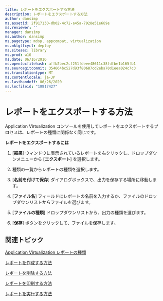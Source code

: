 ```yaml
---
title: レポートをエクスポートする方法
description: レポートをエクスポートする方法
author: dansimp
ms.assetid: 2f917130-db02-4c72-a45a-7928e51e689e
ms.reviewer: ''
manager: dansimp
ms.author: dansimp
ms.pagetype: mdop, appcompat, virtualization
ms.mktglfcycl: deploy
ms.sitesec: library
ms.prod: w10
ms.date: 06/16/2016
ms.openlocfilehash: affb2bec2cf251fdeee48611c38fdfbe1b165fb1
ms.sourcegitcommit: 354664bc527d93f80687cd2eba70d1eea024c7c3
ms.translationtype: MT
ms.contentlocale: ja-JP
ms.lasthandoff: 06/26/2020
ms.locfileid: "10817427"
---
```

# レポートをエクスポートする方法


Application Virtualization コンソールを使用してレポートをエクスポートするプロセスは、レポートの種類に関係なく同じです。

**レポートをエクスポートするには**

1.  [**結果**] ウィンドウに表示されているレポートを右クリックし、ドロップダウンメニューから [**エクスポート**] を選択します。

2.  種類の一覧からレポートの種類を選択します。

3.  [**名前を付けて保存**] ダイアログボックスで、出力を保存する場所に移動します。

4.  [**ファイル名**] フィールドにレポートの名前を入力するか、ファイルのドロップダウンリストからファイルを選びます。

5.  [**ファイルの種類**] ドロップダウンリストから、出力の種類を選びます。

6.  [**保存**] ボタンをクリックして、ファイルを保存します。

## 関連トピック


[Application Virtualization レポートの種類](application-virtualization-report-types.md)

[レポートを作成する方法](how-to-create-a-reportserver.md)

[レポートを削除する方法](how-to-delete-a-reportserver.md)

[レポートを印刷する方法](how-to-print-a-reportserver.md)

[レポートを実行する方法](how-to-run-a-reportserver.md)

 

 






